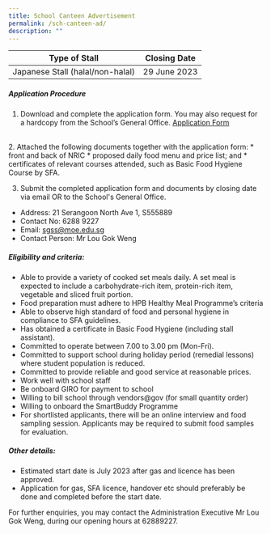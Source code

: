 ```yaml
---
title: School Canteen Advertisement
permalink: /sch-canteen-ad/
description: ""
---
```

|Type of Stall | Closing Date |
|:--------: | :--------: |
| Japanese Stall (halal/non-halal) | 29 June 2023|       

 
##### **Application Procedure**
1. Download and complete the application form. You may also request for a hardcopy from the School’s General Office.
[Application Form](/files/application%20form%20-%20canteen.pdf)
<br>
2. Attached the following documents together with the application form:
* front and back of NRIC
* proposed daily food menu and price list; and
* certificates of relevant courses attended, such as Basic Food Hygiene Course by SFA.

3. Submit the completed application form and documents by closing date via email OR to the School's General Office.

* Address: 21 Serangoon North Ave 1, S555889
* Contact No: 6288 9227
* Email: sgss@moe.edu.sg
* Contact Person: Mr Lou Gok Weng

##### **Eligibility and criteria:**
* Able to provide a variety of cooked set meals daily. A set meal is expected to include a carbohydrate-rich item, protein-rich item, vegetable and sliced fruit portion.
* Food preparation must adhere to HPB Healthy Meal Programme’s criteria
* Able to observe high standard of food and personal hygiene in compliance to SFA guidelines.
* Has obtained a certificate in Basic Food Hygiene (including stall assistant).
* Committed to operate between 7.00 to 3.00 pm (Mon-Fri).
* Committed to support school during holiday period (remedial lessons) where student population is reduced.
* Committed to provide reliable and good service at reasonable prices.
* Work well with school staff
* Be onboard GIRO for payment to school
* Willing to bill school through vendors@gov (for small quantity order)
* Willing to onboard the SmartBuddy Programme
* For shortlisted applicants, there will be an online interview and food sampling session. Applicants may be required to submit food samples for evaluation.

##### **Other details:**
* Estimated start date is July 2023 after gas and licence has been approved.
* Application for gas, SFA licence, handover etc should preferably be done and completed before the start date.&nbsp;

For further enquiries, you may contact the Administration Executive Mr Lou Gok Weng, during our opening hours at 62889227.